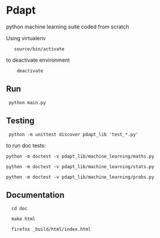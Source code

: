 Pdapt
==============================

python machine learning suite coded from scratch


Using virtualenv

       source/bin/activate

to deactivate environment

        deactivate


Run
-----------------

     python main.py


Testing
-----------------

     python -m unittest discover pdapt_lib 'test_*.py'

to run doc tests:

    python -m doctest -v pdapt_lib/machine_learning/maths.py

    python -m doctest -v pdapt_lib/machine_learning/stats.py

    python -m doctest -v pdapt_lib/machine_learning/probs.py

Documentation
---------------

      cd doc

      make html

      firefox _build/html/index.html


